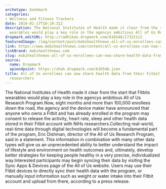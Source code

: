 ```yaml
---
archetype: bookmark
categories:
- Wellness and Fitness Trackers
date: 2019-01-17T10:19:31Z
description: The National Institutes of Health made it clear from the start that Fitbits
  wearables would play a key role in the agencys ambitious All of Us Research Program.
dropmark.editURL: http://radhikan.dropmark.com/616548/17322112
featuredImage: /img/content/post/mobihealthnews-all-of-us-enrollees-can-now-share-health-data-from-their-fitbit-accounts-with-researchers.JPG
link: https://www.mobihealthnews.com/content/all-us-enrollees-can-now-share-health-data-their-fitbit-accounts-researchers
linkBrand: mobihealthnews.com
slug: mobihealthnews-all-of-us-enrollees-can-now-share-health-data-from-their-fitbit-accounts-with-researchers
source:
  name: Dropmark
  apiendpoint: https://shah.dropmark.com/616548.json
title: All of Us enrollees can now share health data from their Fitbit accounts with
  researchers
---
```

The National Institutes of Health made it clear from the start that Fitbits wearables would play a key role in the agencys ambitious All of Us Research Program.Now, eight months and more than 100,000 enrollees down the road, the agency and the device maker have announced that anyone who owns a Fitbit and has already enrolled in the program may consent to release the activity, heart rate, sleep and other health data stored in their Fitbit account with NIHs researchers.Collecting real-world, real-time data through digital technologies will become a fundamental part of the program, Eric Dishman, director of the All of Us Research Program, said in a statement. This information in combination with many other data types will give us an unprecedented ability to better understand the impact of lifestyle and environment on health outcomes and, ultimately, develop better strategies for keeping people healthy in a very precise, individualized way.Interested participants may begin syncing their data by visiting the Sync Apps & Devices page of the All of Us website. Users may use their Fitbit devices to directly sync their health data with the program, or manually input information such as weight or water intake into their Fitbit account and upload from there, according to a press release.

